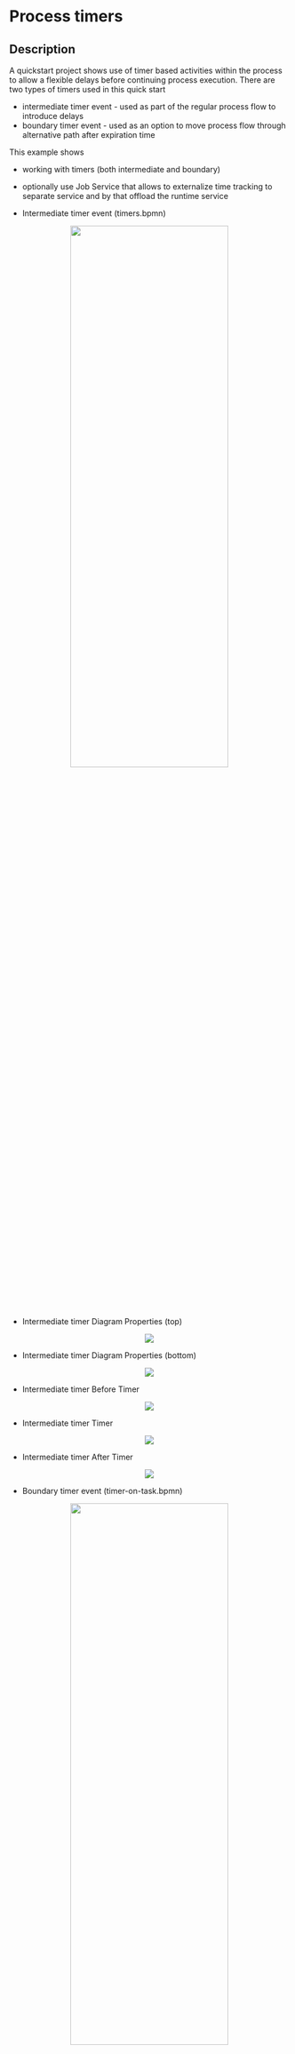 # Process timers

## Description

A quickstart project shows use of timer based activities within the process to
allow a flexible delays before continuing process execution. There are two types
of timers used in this quick start

* intermediate timer event - used as part of the regular process flow to introduce delays
* boundary timer event - used as an option to move process flow through alternative path after expiration time

This example shows

* working with timers (both intermediate and boundary)
* optionally use Job Service that allows to externalize time tracking to separate service and by that offload the runtime service


* Intermediate timer event (timers.bpmn)
<p align="center"><img width=75% height=50% src="docs/images/timers.png"></p>

* Intermediate timer Diagram Properties (top)
<p align="center"><img src="docs/images/timersDiagramProperties.png"></p>

* Intermediate timer Diagram Properties (bottom)
<p align="center"><img src="docs/images/timersDiagramProperties2.png"></p>

* Intermediate timer Before Timer
<p align="center"><img src="docs/images/timersBeforeTimerScriptTask.png"></p>

* Intermediate timer Timer
<p align="center"><img src="docs/images/timersTimer.png"></p>

* Intermediate timer After Timer
<p align="center"><img src="docs/images/timersAfterTimerScriptCall.png"></p>

* Boundary timer event (timer-on-task.bpmn)
<p align="center"><img width=75% height=50% src="docs/images/timerOnTask.png"></p>

* Boundary timer Diagram Properties  (top)
<p align="center"><img src="docs/images/timerOnTaskDiagramProperties.png"></p>

* Boundary timer Diagram Properties (bottom)
<p align="center"><img src="docs/images/timerOnTaskDiagramProperties2.png"></p>

* Boundary timer Before Timer
<p align="center"><img src="docs/images/timerOnTaskBeforeTimerScriptCall.png"></p>

* Boundary timer User Task (top)
<p align="center"><img src="docs/images/timerOnTaskUserTask1.png"></p>

* Boundary timer User Task (bottom)
<p align="center"><img src="docs/images/timerOnTaskUserTask2.png"></p>

* Boundary timer Timer
<p align="center"><img src="docs/images/timerOnTaskBoundaryTimer.png"></p>

* Boundary timer After Timer
<p align="center"><img src="docs/images/timerOnTaskAfterTimerScriptCall.png"></p>

* Cycle timer event (timerCycle.bpmn)
<p align="center"><img width=75% height=50% src="docs/images/timersCycleProcess.png"></p>

* Cycle timer Diagram Properties (top)
<p align="center"><img src="docs/images/timersCycleDiagramProperties.png"></p>

* Cycle timer Diagram Properties (bottom)
<p align="center"><img src="docs/images/timersCycleDiagramProperties.png"></p>

* Cycle timer Before Timer
<p align="center"><img src="docs/images/timersCycleBeforeTimerScriptTask.png"></p>

* Cycle timer Timer
<p align="center"><img src="docs/images/timerCycle.png"></p>

* Cycle timer AfterTimer
<p align="center"><img src="docs/images/timersCycleAfterTimerScriptTask.png"></p>


Timer expression is expected to be given in ISO-8601 format e.g. PT30S - wait 30 seconds before expiring.
This needs to be given when starting process instance as delay attribute of type string.

## Build and run

### Prerequisites

You will need:
  - Java 11+ installed
  - Environment variable JAVA_HOME set accordingly
  - Maven 3.8.1+ installed

When using native image compilation, you will also need:
  - GraalVM 19.3+ installed
  - Environment variable GRAALVM_HOME set accordingly
  - GraalVM native image needs as well native-image extension: https://www.graalvm.org/reference-manual/native-image/
  - Note that GraalVM native image compilation typically requires other packages (glibc-devel, zlib-devel and gcc) to be installed too, please refer to GraalVM installation documentation for more details.

### Start Kogito Job Service

You need to download the job service and start it locally

You can download it from [Select Latest Version]
https://repo.maven.apache.org/maven2/org/kie/kogito/jobs-service/

```sh
java -Dquarkus.http.port=8085 -jar jobs-service-common/target/jobs-service-common-{version}-runner.jar
```

* After Starting Kogito Web Service you should see a similar Log as follows

<p align="center"><img src="docs/images/kogitoWebServiceLog.png"></p>

In case you'd like to run the job service with enabled persistence then start
Infinispan server before and then run the job service with following command

Download Infinispan Server from
https://infinispan.org/download/

Start Infinispan Server
[Infinispan Directory]/bin/sh server.sh

```sh
java -Dquarkus.http.port=8085 -jar jobs-service-infinispan/target/jobs-service-infinispan-{version}-runner.jar
```

* After Starting Infinispan you should see a similar Log as follows

<p align="center"><img src="docs/images/infinispanRunning.png"></p>

If you'd like to use PostgresSQL or MongoDB as persistence, start the PostgreSQL or MongoDB server, then start job service with following command

For PostgreSQL:
```sh
java -Dquarkus.http.port=8085 -Dquarkus.datasource.username={username} -Dquarkus.datasource.password={password} -Dquarkus.datasource.reactive.url=postgresql://{host}:{port}/{db} -Dquarkus.datasource.jdbc.url=jdbc:postgresql://{host}:{port}/{db}  -jar jobs-service-postgresql/target/jobs-service-postgresql-{version}-runner.jar
```

For MongoDB:
```sh
java -Dquarkus.http.port=8085 -Dquarkus.mongodb.connection-string=mongodb://{username}:{password}@{host}:{port} -Dquarkus.mongodb.database={db} -jar jobs-service-mongodb/target/jobs-service-mongodb-{version}-runner.jar
```

In all cases replace `{version}` with actual Kogito version to be used (Job Service is available from 0.6.0)

After that you can redo the timer queries described above.

### Kogito Jobs Service configuration into the application

To be able to use Kogito Job Service as timer service , an additional dependency is needed into the `pom.xml` file:

```xml
<dependency>
  <groupId>org.kie.kogito</groupId>
  <artifactId>kogito-addons-quarkus-jobs-management</artifactId>
</dependency>
```

Then, to allow to use Job Service as timer service there is a need to specify some properties in the `src/main/application.properties` file:

```properties
kogito.jobs-service.url=http://localhost:8085
kogito.service.url=http://localhost:8080
```

First one is used to direct the Kogito runtime to let it know where is the Kogito Job Service - it needs to match the location of the Kogito Job Service when starting it - see below.  
Second one is used by Kogito Job Service to callback when the timer expires and needs to be pointing to the service host and port

### Compile and Run in Local Dev Mode

```sh
mvn clean compile quarkus:dev
```

NOTE: With dev mode of Quarkus you can take advantage of hot reload for business assets like processes, rules, decision tables and java code. No need to redeploy or restart your running application.

### Package and Run in JVM mode

```sh
mvn clean package
java -jar target/quarkus-app/quarkus-run.jar
```

or on windows

```sh
mvn clean package 
java -jar target\quarkus-app\quarkus-run.jar 
```

### Package and Run using Local Native Image
Note that this requires GRAALVM_HOME to point to a valid GraalVM installation

```sh
mvn clean package -Pnative
```

To run the generated native executable, generated in `target/`, execute

```
./target/process-timer-quarkus-runner
```

### OpenAPI (Swagger) documentation
[Specification at swagger.io](https://swagger.io/docs/specification/about/)

You can take a look at the [OpenAPI definition](http://localhost:8080/openapi?format=json) - automatically generated and included in this service - to determine all available operations exposed by this service. For easy readability you can visualize the OpenAPI definition file using a UI tool like for example available [Swagger UI](https://editor.swagger.io).

In addition, various clients to interact with this service can be easily generated using this OpenAPI definition.

When running in either Quarkus Development or Native mode, we also leverage the [Quarkus OpenAPI extension](https://quarkus.io/guides/openapi-swaggerui#use-swagger-ui-for-development) that exposes [Swagger UI](http://localhost:8080/swagger-ui/) that you can use to look at available REST endpoints and send test requests.


### Submit a request to start new timers process

To make use of this application it is as simple as putting a sending request to `http://localhost:8080/timers`  with following content

```json
{
    "delay" : "PT30S"
}

```

Complete curl command can be found below:

```sh
curl -X POST -H 'Content-Type:application/json' -H 'Accept:application/json' -d '{"delay" : "PT30S"}' http://localhost:8080/timers
```

### Show active timer instances

```sh
curl -H 'Content-Type:application/json' -H 'Accept:application/json' http://localhost:8080/timers
```

### Cancel timer instance

```sh
curl -X DELETE 'http://localhost:8080/timers/{uuid}'
```

where `{uuid}` is the id of the given timer instance


### Submit a request to start new timers cycle process

To make use of this application it is as simple as putting a sending request to `http://localhost:8080/timerscycle`  with following content

```sh
{
    "delay" : "R2/PT1S"
}

```

Complete curl command can be found below:

```sh
curl -X POST -H 'Content-Type:application/json' -H 'Accept:application/json' -d '{"delay" : "R2/PT1S"}' http://localhost:8080/timerscycle
```

### Show active timer instances

```sh
curl -H 'Content-Type:application/json' -H 'Accept:application/json' http://localhost:8080/timerscycle
```

### Cancel timer cycle instance

```sh
curl -X DELETE 'http://localhost:8080/timerscycle/{uuid}'
```

where `{uuid}` is the id of the given timer cycle instance


### Submit a request to start new boundary timers process

To make use of this application it is as simple as putting a sending request to `http://localhost:8080/timersOnTask`  with following content

```json
{
    "delay" : "PT30S"
}

```

Complete curl command can be found below:

```sh
curl -X POST -H 'Content-Type:application/json' -H 'Accept:application/json' -d '{"delay" : "PT30S"}' http://localhost:8080/timersOnTask
```

### Show active boundary timer instances

```sh
curl -H 'Content-Type:application/json' -H 'Accept:application/json' http://localhost:8080/timersOnTask
```

### Cancel boundary timer instance

```sh
curl -X DELETE 'http://localhost:8080/timersOnTask/{uuid}'
```

where `{uuid}` is the id of the given timer instance

After executing the above commands you should see a log similar to

* Quarkus Log

```
Before timer... waiting for  PT30S
After Timer
Before timer, waiting for task to be complete or expires in PT30S
After Timer
Before timer... waiting for  R2/PT1S
After Timer
After Timer
```

## Deploy on OpenShift

This example can run on OpenShift 4 instance. Use [Kogito operator](https://docs.jboss.org/kogito/release/latest/html_single/#chap_kogito-deploying-on-openshift) to deploy this example and instantiate also the Jobs service. Kogito operator will take care of configuring this example to successfully connect to the Jobs service.

In the [`operator`](operator) directory you'll find the custom resources needed to deploy this example on OpenShift with the Kogito Operator.
